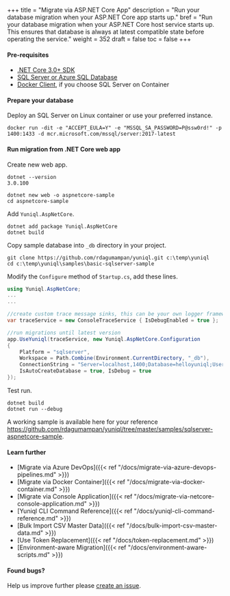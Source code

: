 +++
title = "Migrate via ASP.NET Core App"
description = "Run your database migration when your ASP.NET Core app starts up."
bref = "Run your database migration when your ASP.NET Core host service starts up. This ensures that database is always at latest compatible state before operating the service."
weight = 352
draft = false
toc = false
+++

#### Pre-requisites
- [.NET Core 3.0+ SDK](https://dotnet.microsoft.com/download/dotnet-core/3.0)
- [SQL Server or Azure SQL Database](https://www.microsoft.com/en-us/sql-server/sql-server-downloads)
- [Docker Client](https://www.docker.com/products/docker-desktop), if you choose SQL Server on Container

#### Prepare your database

Deploy an SQL Server on Linux container or use your preferred instance.

```shell
docker run -dit -e "ACCEPT_EULA=Y" -e "MSSQL_SA_PASSWORD=P@ssw0rd!" -p 1400:1433 -d mcr.microsoft.com/mssql/server:2017-latest
```

#### Run migration from .NET Core web app

Create new web app.

```shell
dotnet --version
3.0.100

dotnet new web -o aspnetcore-sample
cd aspnetcore-sample
```

Add `Yuniql.AspNetCore`.

```shell
dotnet add package Yuniql.AspNetCore
dotnet build
```

Copy sample database into `_db` directory in your project.

```shell
git clone https://github.com/rdagumampan/yuniql.git c:\temp\yuniql
cd c:\temp\yuniql\samples\basic-sqlserver-sample
```
	
Modify the `Configure` method of `Startup.cs`, add these lines.
	
```csharp
using Yuniql.AspNetCore;
...
...

//create custom trace message sinks, this can be your own logger framework
var traceService = new ConsoleTraceService { IsDebugEnabled = true };

//run migrations until latest version 
app.UseYuniql(traceService, new Yuniql.AspNetCore.Configuration
{
	Platform = "sqlserver",
	Workspace = Path.Combine(Environment.CurrentDirectory, "_db"),
	ConnectionString = "Server=localhost,1400;Database=helloyuniql;User Id=SA;Password=P@ssw0rd!",
	IsAutoCreateDatabase = true, IsDebug = true
});
```

Test run.

```shell
dotnet build
dotnet run --debug
```

A working sample is available here for your reference https://github.com/rdagumampan/yuniql/tree/master/samples/sqlserver-aspnetcore-sample.

#### Learn further

* [Migrate via Azure DevOps]({{< ref "/docs/migrate-via-azure-devops-pipelines.md" >}})
* [Migrate via Docker Container]({{< ref "/docs/migrate-via-docker-container.md" >}})
* [Migrate via Console Application]({{< ref "/docs/migrate-via-netcore-console-application.md" >}})
* [Yuniql CLI Command Reference]({{< ref "/docs/yuniql-cli-command-reference.md" >}})
* [Bulk Import CSV Master Data]({{< ref "/docs/bulk-import-csv-master-data.md" >}})
* [Use Token Replacement]({{< ref "/docs/token-replacement.md" >}})
* [Environment-aware Migration]({{< ref "/docs/environment-aware-scripts.md" >}})

#### Found bugs?

Help us improve further please [create an issue](https://github.com/rdagumampan/yuniql/issues/new).